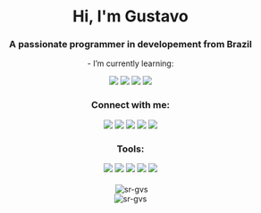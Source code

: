 <h1 align="center">Hi, I'm Gustavo</h1>
<h3 align="center">A passionate programmer in developement from Brazil</h3>
<p align="center">
- I’m currently learning:

<div align="center">
<a><img src="https://img.shields.io/badge/HTML5-E34F26?style=for-the-badge&logo=html5&logoColor=white"></a>
<a><img src="https://img.shields.io/badge/CSS3-1572B6?style=for-the-badge&logo=css3&logoColor=white"></a>
<a><img src="https://img.shields.io/badge/PHP-777BB4?style=for-the-badge&logo=php&logoColor=white"></a>
<a><img src="https://img.shields.io/badge/JavaScript-323330?style=for-the-badge&logo=javascript&logoColor=F7DF1E"></a>
</div>

</p>

<h3 align="center">Connect with me:</h3>

<div align="center">
<a href="https://instagram.com/sr_gvs" target="_blank"><img src="https://img.shields.io/badge/-Instagram-%23E4405F?style=for-the-badge&logo=instagram&logoColor=white" target="_blank"></a>
<a href="https://twitter.com/sr_gvs" target="_blank"><img src="https://img.shields.io/badge/Twitter-1DA1F2?style=for-the-badge&logo=twitter&logoColor=white" target="_blank"></a> 
<a href = "mailto@sr-gvs@pm.me"><img src="https://img.shields.io/badge/ProtonMail-8B89CC?style=for-the-badge&logo=protonmail&logoColor=white" target="_blank"></a>     <a href="https://www.linkedin.com/in/sr-gvs" target="_blank"><img src="https://img.shields.io/badge/-LinkedIn-%230077B5?style=for-the-badge&logo=linkedin&logoColor=white" target="_blank"></a>
<a href="https://www.hackerrank.com/sr_gvs" target="_blank"><img src="https://img.shields.io/badge/-Hackerrank-2EC866?style=for-the-badge&logo=HackerRank&logoColor=white" target="_blank"></a>   
</div>
 
<h3 align="center">Tools:</h3>
<div align="center">
<a><img src="https://img.shields.io/badge/Bootstrap-563D7C?style=for-the-badge&logo=bootstrap&logoColor=white"></a>
<a><img src="https://img.shields.io/badge/MySQL-005C84?style=for-the-badge&logo=mysql&logoColor=white"></a>
<a><img src="https://img.shields.io/badge/Adobe%20Photoshop-31A8FF?style=for-the-badge&logo=Adobe%20Photoshop&logoColor=black"></a>
<a><img src="https://img.shields.io/badge/GIT-E44C30?style=for-the-badge&logo=git&logoColor=white"></a>
<a><img src="https://img.shields.io/badge/Linux-FCC624?style=for-the-badge&logo=linux&logoColor=black"></a>
</div>
<br>
<div align="center">&nbsp;<img align="center" src="https://github-readme-stats.vercel.app/api?username=sr-gvs&show_icons=true&theme=dracula&locale=en" alt="sr-gvs" /></div>

<div align="center"> <img src="https://komarev.com/ghpvc/?username=sr-gvs&label=Profile%20views&color=0e75b6&style=flat" alt="sr-gvs" /> </div>


